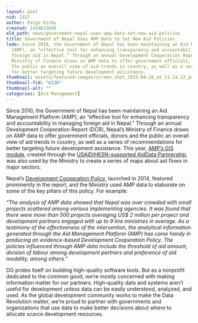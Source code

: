 ```yaml
---
layout: post
nid: 1527
author: Paige Kirby
created: 1429615848
old_path: news/government-nepal-uses-amp-data-set-new-aid-policies
title: Government of Nepal Uses AMP Data to Set New Aid Policies
lede: Since 2010, the Government of Nepal has been maintaining an Aid Management Platform
  (AMP), an “effective tool for enhancing transparency and accountability in managing
  foreign aid in Nepal.” Through an annual Development Cooperation Report (DCR), Nepal’s
  Ministry of Finance draws on AMP data to offer government officials, donors and
  the public an overall view of aid trends in country, as well as a series of recommendations
  for better targeting future development assistance.
thumbnail: assets/featured-images/screen_shot_2015-04-20_at_11.14.22_pm.png
thumbnail-fid: "6220"
thumbnail-alt: ""
categories: [Aid Management]
---
```


Since 2010, the Government of Nepal has been maintaining an Aid Management Platform (AMP), an “effective tool for enhancing transparency and accountability in managing foreign aid in Nepal.” Through an annual Development Cooperation Report (DCR), Nepal’s Ministry of Finance draws on AMP data to offer government officials, donors and the public an overall view of aid trends in country, as well as a series of recommendations for better targeting future development assistance. This year, [AMP’s GIS module](http://amis.mof.gov.np/TEMPLATE/ampTemplate/gisModule/dist/index.html), created through the [USAID/HESN-supported AidData Partnership](http://aiddata.org/), was also used by the Ministry to create a series of maps about aid flows in major sectors.

Nepal’s [Development Cooperation Policy](http://www.mof.gov.np/uploads/document/file/DCP_English_20140707120230_20140721083326.pdf), launched in 2014, featured prominently in the report, and the Ministry used AMP data to elaborate on some of the key pillars of this policy. For example:

*“The analysis of AMP data showed that Nepal was over crowded with small projects scattered among various implementing agencies. It was found that there were more than 500 projects averaging US$ 2 million per project and development partners engaged with up to 9 line ministries in average. As a testimony of the effectiveness of the intervention, the analytical information generated through the Aid Management Platform (AMP) has come handy in producing an evidence-based Development Cooperation Policy. The policies influenced through AMP data include the threshold of aid amount, division of labour among development partners and preference of aid modality, among others.”*

DG prides itself on building high-quality software tools. But as a nonprofit dedicated to the common good, we’re mostly concerned with making information matter for our partners. High-quality data and systems aren’t useful for development unless data can be easily understood, analyzed, and used. As the global development community works to make the Data Revolution matter, we’re proud to partner with governments and organizations that use data to make better decisions about where to allocate scarce development resources.
